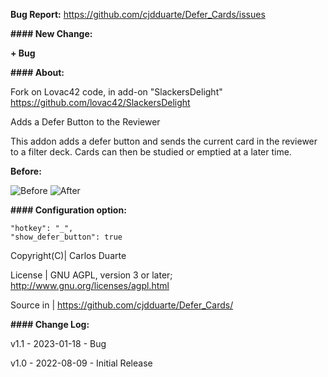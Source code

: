 <b>Bug Report:</b> https://github.com/cjdduarte/Defer_Cards/issues

<b>#### New Change:</b>

<b>+ Bug</b>

<b>#### About:</b>

Fork on Lovac42 code, in add-on "SlackersDelight" https://github.com/lovac42/SlackersDelight

Adds a Defer Button to the Reviewer

This addon adds a defer button and sends the current card in the reviewer to a filter deck. Cards can then be studied or emptied at a later time.

<b>Before:</b>

<img src="https://i.ibb.co/cg1z4kx/Screenshot-1.png" alt="Before">

<img src="https://i.ibb.co/xJ7XL0p/Screenshot-2.png" alt="After">

<b>#### Configuration option:</b>

    "hotkey": "_",
    "show_defer_button": true

Copyright(C)| Carlos Duarte

License | GNU AGPL, version 3 or later; http://www.gnu.org/licenses/agpl.html

Source in | https://github.com/cjdduarte/Defer_Cards/

<b> #### Change Log:</b>

v1.1 - 2023-01-18 - Bug

v1.0 - 2022-08-09 - Initial Release